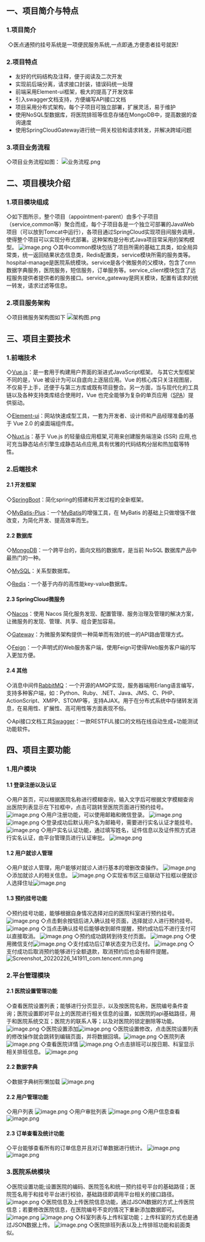 ## 一、项目简介与特点
### 1.项目简介
​	◇医点通预约挂号系统是一项便民服务系统,一点即通,方便患者挂号就医!
### 2.项目特点

- 友好的代码结构及注释，便于阅读及二次开发
- 实现前后端分离，请求接口封装，错误码统一处理
- 前端采用Element-ui框架，极大的提高了开发效率
- 引入swagger文档支持，方便编写API接口文档
- 项目采用分布式架构，每个子项目可独立部署，扩展灵活，易于维护
- 使用NoSQL型数据库，将医院排班等信息存储在MongoDB中，提高数据的查询速度
- 使用SpringCloudGateway进行统一网关校验和请求转发，并解决跨域问题
### 3.项目业务流程
◇项目业务流程如图：
![业务流程.png](https://cdn.nlark.com/yuque/0/2022/png/21429457/1646032002195-72f9eee8-5c59-459a-8a96-f42ce5d4e009.png#clientId=u69f49bdf-8458-4&crop=0&crop=0&crop=1&crop=1&from=paste&height=673&id=ufcc13ae2&margin=%5Bobject%20Object%5D&name=%E5%B0%9A%E5%8C%BB%E9%80%9A%E4%B8%9A%E5%8A%A1%E6%B5%81%E7%A8%8B.png&originHeight=841&originWidth=1189&originalType=binary&ratio=1&rotation=0&showTitle=false&size=90685&status=done&style=none&taskId=u7fed5bd6-3bb0-467a-8474-949215b3d46&title=&width=951.2)

## 二、项目模块介绍
### 1.项目模块组成
◇如下图所示，整个项目（appointment-parent）由多个子项目（service,common等）聚合而成，每个子项目各是一个独立可部署的JavaWeb项目（可以放到Tomcat中运行），各项目通过SpringCloud实现项目间服务调用，使得整个项目可以实现分布式部署。这种架构是分布式Java项目常采用的架构模型。
![image.png](https://cdn.nlark.com/yuque/0/2022/png/21429457/1645796126400-bcfa17df-bfea-49c0-a3e3-e8fd342ebdc8.png#clientId=u827ca338-226f-4&crop=0&crop=0&crop=1&crop=1&from=paste&height=638&id=u4a4484ed&margin=%5Bobject%20Object%5D&name=image.png&originHeight=797&originWidth=1173&originalType=binary&ratio=1&rotation=0&showTitle=false&size=49606&status=done&style=none&taskId=u03ec0510-54b7-489f-85ff-fee87e552f1&title=&width=938.4)
◇其中common模块包括了项目所需的基础工具类，如全局异常类，统一返回结果状态信息类，Redis配置类，service模块所需的服务类等。hospital-manage是医院系统模块。service是各个微服务的父模块，包含了cmn数据字典服务，医院服务，短信服务，订单服务等。service_client模块包含了远程服务提供者提供者的服务接口。service_gateway是网关模块，配置有请求的统一转发，请求过滤等信息。

### 2.项目服务架构
◇项目微服务架构图如下
![架构图.png](https://cdn.nlark.com/yuque/0/2022/png/21429457/1646033456298-faa05956-b620-48d1-9758-dba5e702dea8.png#clientId=u69f49bdf-8458-4&crop=0&crop=0&crop=1&crop=1&from=paste&height=1421&id=u7315d8f6&margin=%5Bobject%20Object%5D&name=%E5%B0%9A%E5%8C%BB%E9%80%9A%E6%9E%B6%E6%9E%84%E5%9B%BE.png&originHeight=1776&originWidth=2293&originalType=binary&ratio=1&rotation=0&showTitle=false&size=659511&status=done&style=none&taskId=u0cf3b1db-2764-4d02-89fd-182467fcd96&title=&width=1834.4)

## 三、项目主要技术
### 1.前端技术
◇[Vue.js](https://cn.vuejs.org/index.html)：是一套用于构建用户界面的渐进式JavaScript框架。 与其它大型框架不同的是，Vue 被设计为可以自底向上逐层应用。Vue 的核心库只关注视图层，不仅易于上手，还便于与第三方库或既有项目整合。另一方面，当与现代化的工具链以及各种支持类库结合使用时，Vue 也完全能够为复杂的单页应用（[SPA](https://baike.baidu.com/item/SPA/17536313)）提供驱动。

◇[Element-ui](https://element.eleme.cn/#/zh-CN)：网站快速成型工具，一套为开发者、设计师和产品经理准备的基于 Vue 2.0 的桌面端组件库。

◇[Nuxt.js](https://www.nuxtjs.cn/)：基于 Vue.js 的轻量级应用框架,可用来创建服务端渲染 (SSR) 应用,也可充当静态站点引擎生成静态站点应用,具有优雅的代码结构分层和热加载等特性。
### 2.后端技术
#### 2.1 开发框架
◇[SpringBoot](https://start.spring.io/)：简化spring的搭建和开发过程的全新框架。

◇[MyBatis-Plus](https://baomidou.com/)：一个[MyBatis](https://mybatis.org/mybatis-3/)的增强工具，在 MyBatis 的基础上只做增强不做改变，为简化开发、提高效率而生。
#### 2.2 数据库
◇[MongoDB](https://www.mongodb.com/)：一个跨平台的，面向文档的数据库，是当前 NoSQL 数据库产品中最热门的一种。

◇[MySQL](https://www.mysql.com/)：关系型数据库。

◇[Redis](https://redis.io/)：一个基于内存的高性能key-value数据库。
#### 2.3 SpringCloud微服务
◇[Nacos](https://nacos.io/zh-cn/docs/quick-start.html)：使用 Nacos 简化服务发现、配置管理、服务治理及管理的解决方案，让微服务的发现、管理、共享、组合更加容易。

◇[Gateway](https://spring.io/projects/spring-cloud-gateway)：为微服务架构提供一种简单而有效的统一的API路由管理方式。

◇[Feign](https://spring.io/projects/spring-cloud-openfeign)：一个声明式的Web服务客户端，使用Feign可使得Web服务客户端的写入更加方便。
#### 2.4 其他
◇消息中间件[RabbitMQ](https://www.rabbitmq.com/)：一个开源的AMQP实现，服务器端用Erlang语言编写，支持多种客户端，如：Python、Ruby、.NET、Java、JMS、C、PHP、ActionScript、XMPP、STOMP等，支持AJAX。用于在分布式系统中存储转发消息，在易用性、扩展性、高可用性等方面表现不俗。

◇Api接口文档工具[Swagger](https://swagger.io/)：一款RESTFUL接口的文档在线自动生成+功能测试功能软件。
## 四、项目主要功能
### 1.用户模块
#### 1.1 登录注册以及认证
◇用户首页，可以根据医院名称进行模糊查询，输入文字后可根据文字模糊查询出医院列表显示在下拉框中，点击可跳转至医院页面进行预约挂号。
![image.png](https://cdn.nlark.com/yuque/0/2022/png/21429457/1645848378064-376da2a5-bb38-47e1-b66f-817e09887a76.png#clientId=u2f212fff-ad2a-4&crop=0&crop=0&crop=1&crop=1&from=paste&height=950&id=u935216d5&margin=%5Bobject%20Object%5D&name=image.png&originHeight=1187&originWidth=1918&originalType=binary&ratio=1&rotation=0&showTitle=false&size=413149&status=done&style=none&taskId=u0b189a30-f8b4-49ef-b3a0-d60ba8b9a55&title=&width=1534.4)
◇用户注册功能，可以使用邮箱和微信登录。
![image.png](https://cdn.nlark.com/yuque/0/2022/png/21429457/1645848554735-d1d00e1e-5593-4f4d-8de2-cc15c850f0b9.png#clientId=u2f212fff-ad2a-4&crop=0&crop=0&crop=1&crop=1&from=paste&height=567&id=uacb861bd&margin=%5Bobject%20Object%5D&name=image.png&originHeight=709&originWidth=1196&originalType=binary&ratio=1&rotation=0&showTitle=false&size=139820&status=done&style=none&taskId=uce34c309-b30f-472d-bfd4-b7d8742cb5f&title=&width=956.8)
![image.png](https://cdn.nlark.com/yuque/0/2022/png/21429457/1645848532112-11c06114-0ef0-4ba4-9d5c-088cf1a0bf3c.png#clientId=u2f212fff-ad2a-4&crop=0&crop=0&crop=1&crop=1&from=paste&height=566&id=ud0355bcf&margin=%5Bobject%20Object%5D&name=image.png&originHeight=708&originWidth=1197&originalType=binary&ratio=1&rotation=0&showTitle=false&size=174247&status=done&style=none&taskId=u5323006b-1422-49da-a363-52f1e790527&title=&width=957.6)
◇登录成功后默认用户名为邮箱号，需要进行实名认证才能挂号。![image.png](https://cdn.nlark.com/yuque/0/2022/png/21429457/1645849579723-0e8294d2-51bd-4820-81f1-1a3822898ea5.png#clientId=u9c405413-9261-4&crop=0&crop=0&crop=1&crop=1&from=paste&height=330&id=uca3ce679&margin=%5Bobject%20Object%5D&name=image.png&originHeight=412&originWidth=1917&originalType=binary&ratio=1&rotation=0&showTitle=false&size=248197&status=done&style=none&taskId=u5e2f9dc2-66b6-4c02-bc67-24f70efc568&title=&width=1533.6)
◇用户实名认证功能，通过填写姓名，证件信息以及证件照方式进行实名认证，由平台管理员进行认证审批。
![image.png](https://cdn.nlark.com/yuque/0/2022/png/21429457/1645850174586-36b13918-81b2-40dd-84af-cc5af2067d47.png#clientId=u9c405413-9261-4&crop=0&crop=0&crop=1&crop=1&from=paste&height=776&id=u77472733&margin=%5Bobject%20Object%5D&name=image.png&originHeight=970&originWidth=1381&originalType=binary&ratio=1&rotation=0&showTitle=false&size=83587&status=done&style=none&taskId=u927af88b-c86d-466c-a5c1-9d57fd8ac41&title=&width=1104.8)
#### 1.2 用户就诊人管理
◇用户就诊人管理，用户能够对就诊人进行基本的增删改查操作。
![image.png](https://cdn.nlark.com/yuque/0/2022/png/21429457/1645851170039-13512702-62f8-4507-8913-5c1f19ddca23.png#clientId=u9c405413-9261-4&crop=0&crop=0&crop=1&crop=1&from=paste&height=573&id=ue35e8988&margin=%5Bobject%20Object%5D&name=image.png&originHeight=716&originWidth=1621&originalType=binary&ratio=1&rotation=0&showTitle=false&size=47375&status=done&style=none&taskId=u4d40a550-c25d-46e3-adcf-51fefcb90fb&title=&width=1296.8)
◇添加就诊人的相关信息。
![image.png](https://cdn.nlark.com/yuque/0/2022/png/21429457/1645851321787-bfb725df-9a46-4b87-b59b-35a84649a4af.png#clientId=u9c405413-9261-4&crop=0&crop=0&crop=1&crop=1&from=paste&height=1330&id=u270e8589&margin=%5Bobject%20Object%5D&name=image.png&originHeight=1662&originWidth=1229&originalType=binary&ratio=1&rotation=0&showTitle=false&size=74771&status=done&style=none&taskId=u03d812d4-79a5-4153-8148-a8c3f0421bf&title=&width=983.2)
◇实现省市区三级联动下拉框以便就诊人选择住址![image.png](https://cdn.nlark.com/yuque/0/2022/png/21429457/1645851481528-59663a73-f4b7-4b57-b25f-1fbb31ed2e70.png#clientId=u9c405413-9261-4&crop=0&crop=0&crop=1&crop=1&from=paste&height=351&id=uba5dce13&margin=%5Bobject%20Object%5D&name=image.png&originHeight=439&originWidth=1161&originalType=binary&ratio=1&rotation=0&showTitle=false&size=30174&status=done&style=none&taskId=ucfd72d0c-60f8-4cd2-96b4-d2c542945a5&title=&width=928.8)
#### 1.3 预约挂号功能
◇预约挂号功能，能够根据自身情况选择对应的医院科室进行预约挂号。
![image.png](https://cdn.nlark.com/yuque/0/2022/png/21429457/1645851076761-33ed8ac3-282e-4766-a21c-939356597052.png#clientId=u9c405413-9261-4&crop=0&crop=0&crop=1&crop=1&from=paste&height=550&id=dMlt8&margin=%5Bobject%20Object%5D&name=image.png&originHeight=687&originWidth=1615&originalType=binary&ratio=1&rotation=0&showTitle=false&size=52762&status=done&style=none&taskId=u369adfa1-dc8e-4bdf-a962-752776d0b9e&title=&width=1292)
◇点击剩余按钮后进入确认挂号页面，选择就诊人进行预约挂号。
![image.png](https://cdn.nlark.com/yuque/0/2022/png/21429457/1645851700157-b3f19c99-600b-43e7-ad63-b09a9470a54a.png#clientId=u9c405413-9261-4&crop=0&crop=0&crop=1&crop=1&from=paste&height=1322&id=u0f8d1b90&margin=%5Bobject%20Object%5D&name=image.png&originHeight=1652&originWidth=1415&originalType=binary&ratio=1&rotation=0&showTitle=false&size=92938&status=done&style=none&taskId=ufcdc7106-62ba-467e-a1cb-d0d4e9bfc85&title=&width=1132)
◇当点击确认挂号后能够收到邮件提醒，预约成功后不进行支付可以直接取消。
![image.png](https://cdn.nlark.com/yuque/0/2022/png/21429457/1645861133423-78d4bcb1-3a74-4c03-bad1-5fb7b3e1d445.png#clientId=u23d5cfb8-9a7d-4&crop=0&crop=0&crop=1&crop=1&from=paste&height=430&id=u4e4fec63&margin=%5Bobject%20Object%5D&name=image.png&originHeight=538&originWidth=1499&originalType=binary&ratio=1&rotation=0&showTitle=false&size=100468&status=done&style=none&taskId=u3d51a407-ac70-4696-9e75-ca698f6994b&title=&width=1199.2)
◇预约成功跳转到待支付页面。
![image.png](https://cdn.nlark.com/yuque/0/2022/png/21429457/1645852676324-b396e243-17d8-407d-abcf-5d25dd8742aa.png#clientId=u64daafa0-70ea-4&crop=0&crop=0&crop=1&crop=1&from=paste&height=641&id=ude422d32&margin=%5Bobject%20Object%5D&name=image.png&originHeight=801&originWidth=1341&originalType=binary&ratio=1&rotation=0&showTitle=false&size=59439&status=done&style=none&taskId=u6b448d26-99a0-4424-a692-66da85230cb&title=&width=1072.8)
◇使用微信支付![image.png](https://cdn.nlark.com/yuque/0/2022/png/21429457/1645852702905-5e0507a6-a190-4348-a7f4-c4e98c44c6b9.png#clientId=u64daafa0-70ea-4&crop=0&crop=0&crop=1&crop=1&from=paste&height=583&id=u9ae06b06&margin=%5Bobject%20Object%5D&name=image.png&originHeight=729&originWidth=1307&originalType=binary&ratio=1&rotation=0&showTitle=false&size=60228&status=done&style=none&taskId=ubfe0c53a-0986-4a8b-a388-44c15da6ca8&title=&width=1045.6)
◇支付成功后订单状态变为已支付。
![image.png](https://cdn.nlark.com/yuque/0/2022/png/21429457/1645852803503-4d2d84c4-475b-4377-86ad-06261ec0e2e6.png#clientId=u64daafa0-70ea-4&crop=0&crop=0&crop=1&crop=1&from=paste&height=334&id=uba2e91fa&margin=%5Bobject%20Object%5D&name=image.png&originHeight=417&originWidth=1331&originalType=binary&ratio=1&rotation=0&showTitle=false&size=28218&status=done&style=none&taskId=u68ddd2a8-0a53-4a11-8461-6c6e469b326&title=&width=1064.8)
◇支付成功后取消预约能够进行全额退款，取消预约后也会有邮件提醒。
![Screenshot_20220226_141911_com.tencent.mm.png](https://cdn.nlark.com/yuque/0/2022/png/21429457/1645857008975-26865b8c-2324-48b8-b741-484c9d542dec.png#clientId=u23d5cfb8-9a7d-4&crop=0&crop=0&crop=1&crop=1&from=paste&height=380&id=u9e4a0530&margin=%5Bobject%20Object%5D&name=Screenshot_20220226_141911_com.tencent.mm.png&originHeight=475&originWidth=1079&originalType=binary&ratio=1&rotation=0&showTitle=false&size=79744&status=done&style=none&taskId=u56f970fd-68c9-4832-a4cf-6f710ca8c5c&title=&width=863.2)
### 2.平台管理模块
#### 2.1 医院设置管理功能
◇查看医院设置列表；能够进行分页显示，以及按医院名称，医院编号条件查询；医院设置即对平台上的医院进行相关信息的设置，如医院的api基础路径，用于和医院系统交互；医院方的联系人等；以及对医院的锁定删除等功能。
![image.png](https://cdn.nlark.com/yuque/0/2022/png/21429457/1645800514957-52204880-53d8-484b-a323-79067e7fc769.png#clientId=u56e55247-ea2d-4&crop=0&crop=0&crop=1&crop=1&from=paste&height=449&id=u85367c88&margin=%5Bobject%20Object%5D&name=image.png&originHeight=561&originWidth=1920&originalType=binary&ratio=1&rotation=0&showTitle=false&size=89553&status=done&style=none&taskId=u9cf9aec6-ced7-48a8-957e-28ba549f4cf&title=&width=1536)
◇医院设置添加![image.png](https://cdn.nlark.com/yuque/0/2022/png/21429457/1645800626630-99025846-2d27-4fcb-b7e7-6ad6a2fb0fa2.png#clientId=u56e55247-ea2d-4&crop=0&crop=0&crop=1&crop=1&from=paste&height=440&id=ueac65eae&margin=%5Bobject%20Object%5D&name=image.png&originHeight=550&originWidth=1920&originalType=binary&ratio=1&rotation=0&showTitle=false&size=48242&status=done&style=none&taskId=u992fc128-6649-4b06-89bd-493cb4e24fe&title=&width=1536)
◇医院设置修改，点击医院设置列表的修改操作就会跳转到编辑页面，并将数据回填。![image.png](https://cdn.nlark.com/yuque/0/2022/png/21429457/1645800658163-9e50629d-8a7f-4d12-9f20-29255f65eae2.png#clientId=u56e55247-ea2d-4&crop=0&crop=0&crop=1&crop=1&from=paste&height=449&id=u52f6ff84&margin=%5Bobject%20Object%5D&name=image.png&originHeight=561&originWidth=1920&originalType=binary&ratio=1&rotation=0&showTitle=false&size=52613&status=done&style=none&taskId=u30e54649-80dd-49d3-919b-1aeda0488f8&title=&width=1536)
◇医院列表
![image.png](https://cdn.nlark.com/yuque/0/2022/png/21429457/1645846066005-25f3ea6f-4701-4b44-9fc6-12949cfd5dcb.png#clientId=uba8c650a-871a-4&crop=0&crop=0&crop=1&crop=1&from=paste&height=452&id=uabaafe61&margin=%5Bobject%20Object%5D&name=image.png&originHeight=565&originWidth=1920&originalType=binary&ratio=1&rotation=0&showTitle=false&size=70689&status=done&style=none&taskId=u78315e08-e261-4049-a8df-6bf73bcf87e&title=&width=1536)
◇查看医院详情
![image.png](https://cdn.nlark.com/yuque/0/2022/png/21429457/1645846228516-f88570a6-88b6-4221-bf7d-022f996cb126.png#clientId=uba8c650a-871a-4&crop=0&crop=0&crop=1&crop=1&from=paste&height=691&id=u6f702682&margin=%5Bobject%20Object%5D&name=image.png&originHeight=864&originWidth=1919&originalType=binary&ratio=1&rotation=0&showTitle=false&size=237726&status=done&style=none&taskId=uf71eacf8-97e1-4099-860d-fd44c79ceeb&title=&width=1535.2)
◇点击排班可以按日期、科室显示相关排班信息。
![image.png](https://cdn.nlark.com/yuque/0/2022/png/21429457/1645846159147-0985aab6-f80b-455b-a0c7-67d922121766.png#clientId=uba8c650a-871a-4&crop=0&crop=0&crop=1&crop=1&from=paste&height=511&id=u2d0684da&margin=%5Bobject%20Object%5D&name=image.png&originHeight=639&originWidth=1920&originalType=binary&ratio=1&rotation=0&showTitle=false&size=109884&status=done&style=none&taskId=uc9a76b0d-5787-4597-9af7-90b21fe5a41&title=&width=1536)
#### 2.2 数据字典
◇数据字典树形懒加载
![image.png](https://cdn.nlark.com/yuque/0/2022/png/21429457/1645846326135-aa5adeea-d77d-40cd-b23c-c808a241089f.png#clientId=uba8c650a-871a-4&crop=0&crop=0&crop=1&crop=1&from=paste&height=518&id=u25b13a9c&margin=%5Bobject%20Object%5D&name=image.png&originHeight=647&originWidth=1696&originalType=binary&ratio=1&rotation=0&showTitle=false&size=60544&status=done&style=none&taskId=u6790c4f9-3988-4d05-a615-d425aeb6dfe&title=&width=1356.8)
#### 2.2 用户管理功能
◇用户列表
![image.png](https://cdn.nlark.com/yuque/0/2022/png/21429457/1645846715543-c24e6ed8-f597-46b8-864d-fb49b2ff1144.png#clientId=uba8c650a-871a-4&crop=0&crop=0&crop=1&crop=1&from=paste&height=407&id=u049a261b&margin=%5Bobject%20Object%5D&name=image.png&originHeight=509&originWidth=1920&originalType=binary&ratio=1&rotation=0&showTitle=false&size=58588&status=done&style=none&taskId=ued2c63fc-290f-4ebe-8c47-6fc51a5dd43&title=&width=1536)
◇用户审批列表
![image.png](https://cdn.nlark.com/yuque/0/2022/png/21429457/1645850460179-24293546-ab4b-4d36-a62d-a711542881c6.png#clientId=u9c405413-9261-4&crop=0&crop=0&crop=1&crop=1&from=paste&height=417&id=u75e2750c&margin=%5Bobject%20Object%5D&name=image.png&originHeight=521&originWidth=1920&originalType=binary&ratio=1&rotation=0&showTitle=false&size=55506&status=done&style=none&taskId=u1321b3cc-3f64-4c74-92fb-d0d0e1bb961&title=&width=1536)
◇用户信息查看
![image.png](https://cdn.nlark.com/yuque/0/2022/png/21429457/1645846971306-247df992-7478-4962-a481-535730228710.png#clientId=uba8c650a-871a-4&crop=0&crop=0&crop=1&crop=1&from=paste&height=722&id=u50350c42&margin=%5Bobject%20Object%5D&name=image.png&originHeight=902&originWidth=1920&originalType=binary&ratio=1&rotation=0&showTitle=false&size=118458&status=done&style=none&taskId=ueb13436f-cd0c-4058-aedb-f183785eff6&title=&width=1536)
#### 2.3 订单查看及统计功能
◇平台能够查看所有的订单信息并且对订单数据进行统计。
![image.png](https://cdn.nlark.com/yuque/0/2022/png/21429457/1645959395125-c2fab051-87a4-4f55-97e3-754e43cd26b2.png#clientId=u32243033-0061-4&crop=0&crop=0&crop=1&crop=1&from=paste&height=426&id=u4e6ba57d&margin=%5Bobject%20Object%5D&name=image.png&originHeight=532&originWidth=1845&originalType=binary&ratio=1&rotation=0&showTitle=false&size=64312&status=done&style=none&taskId=uead0482e-eb53-4e75-b8f4-425360d5a2b&title=&width=1476)
![image.png](https://cdn.nlark.com/yuque/0/2022/png/21429457/1645941809992-a033e8bc-8fe1-4d74-9751-8d7de2ccac5b.png#clientId=u87948bc2-2618-4&crop=0&crop=0&crop=1&crop=1&from=paste&height=638&id=u455b1366&margin=%5Bobject%20Object%5D&name=image.png&originHeight=797&originWidth=1920&originalType=binary&ratio=1&rotation=0&showTitle=false&size=67241&status=done&style=none&taskId=u5203ff1f-730b-497d-bca4-d16f9be2a9d&title=&width=1536)
### 3.医院系统模块
◇医院设置功能;设置医院的编码、医院签名和统一预约挂号平台的基础路径；医院签名用于和挂号平台进行校验，基础路径即调用平台相关的接口路径。
![image.png](https://cdn.nlark.com/yuque/0/2022/png/21429457/1645799932699-12c569b8-3d34-4137-a63e-065b1c9d0a2c.png#clientId=u56e55247-ea2d-4&crop=0&crop=0&crop=1&crop=1&from=paste&height=546&id=ud5ca2005&margin=%5Bobject%20Object%5D&name=image.png&originHeight=682&originWidth=1920&originalType=binary&ratio=1&rotation=0&showTitle=false&size=40957&status=done&style=none&taskId=ue7e2ddb0-aa10-46fd-8874-54c99173045&title=&width=1536)
◇医院信息及上传医院信息功能，通过JSON数据的方式上传医院信息；若要修改医院信息，在医院编号不变的情况下重新添加数据即可。
![image.png](https://cdn.nlark.com/yuque/0/2022/png/21429457/1645800177789-2ca6bdfc-1b20-44ce-9d3b-687190928669.png#clientId=u56e55247-ea2d-4&crop=0&crop=0&crop=1&crop=1&from=paste&height=638&id=u4a5534c8&margin=%5Bobject%20Object%5D&name=image.png&originHeight=798&originWidth=1920&originalType=binary&ratio=1&rotation=0&showTitle=false&size=202691&status=done&style=none&taskId=u8c78047d-d41a-4cde-b013-50387b46e83&title=&width=1536)
![image.png](https://cdn.nlark.com/yuque/0/2022/png/21429457/1645800316594-c4540778-12cc-48aa-bedf-5e6f625f2eb3.png#clientId=u56e55247-ea2d-4&crop=0&crop=0&crop=1&crop=1&from=paste&height=603&id=u87343001&margin=%5Bobject%20Object%5D&name=image.png&originHeight=754&originWidth=1920&originalType=binary&ratio=1&rotation=0&showTitle=false&size=94961&status=done&style=none&taskId=ufaf71b5d-2c8d-4bc9-b430-d72b6c077c7&title=&width=1536)
◇科室列表与上传科室功能；上传科室的方式也是通过JSON数据上传。
![image.png](https://cdn.nlark.com/yuque/0/2022/png/21429457/1645800351792-d8b7cfa4-658c-49b3-a2b2-90013520e9ea.png#clientId=u56e55247-ea2d-4&crop=0&crop=0&crop=1&crop=1&from=paste&height=614&id=KRfx3&margin=%5Bobject%20Object%5D&name=image.png&originHeight=767&originWidth=1920&originalType=binary&ratio=1&rotation=0&showTitle=false&size=148550&status=done&style=none&taskId=u0a183f16-9824-4a96-90f3-6a462833814&title=&width=1536)
◇医院排班列表以及上传排班功能和前面类似。
​

